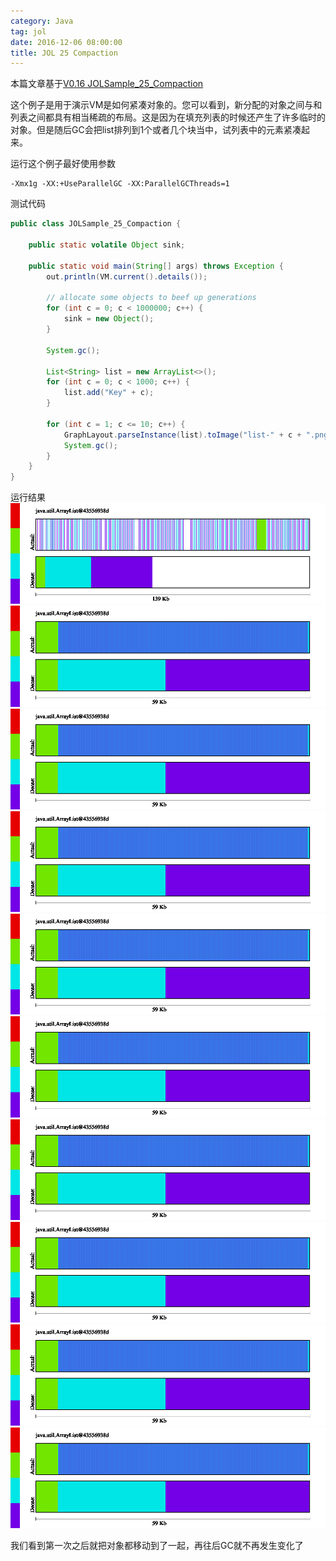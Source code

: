 ```yaml
---
category: Java
tag: jol
date: 2016-12-06 08:00:00
title: JOL 25 Compaction
---
```


本篇文章基于[V0.16 JOLSample_25_Compaction](https://github.com/openjdk/jol/blob/0.16/jol-samples/src/main/java/org/openjdk/jol/samples/JOLSample_25_Compaction.java)

这个例子是用于演示VM是如何紧凑对象的。您可以看到，新分配的对象之间与和列表之间都具有相当稀疏的布局。这是因为在填充列表的时候还产生了许多临时的对象。但是随后GC会把list排列到1个或者几个块当中，试列表中的元素紧凑起来。

运行这个例子最好使用参数
```
-Xmx1g -XX:+UseParallelGC -XX:ParallelGCThreads=1
```

测试代码
```java
public class JOLSample_25_Compaction {

    public static volatile Object sink;

    public static void main(String[] args) throws Exception {
        out.println(VM.current().details());

        // allocate some objects to beef up generations
        for (int c = 0; c < 1000000; c++) {
            sink = new Object();
        }

        System.gc();

        List<String> list = new ArrayList<>();
        for (int c = 0; c < 1000; c++) {
            list.add("Key" + c);
        }

        for (int c = 1; c <= 10; c++) {
            GraphLayout.parseInstance(list).toImage("list-" + c + ".png");
            System.gc();
        }
    }
}
```

运行结果
![](https://raw.githubusercontent.com/wangmingco/wangmingco.github.io/main/static/images/jol/25_Compaction/list-1.png)
![](https://raw.githubusercontent.com/wangmingco/wangmingco.github.io/main/static/images/jol/25_Compaction/list-2.png)
![](https://raw.githubusercontent.com/wangmingco/wangmingco.github.io/main/static/images/jol/25_Compaction/list-3.png)
![](https://raw.githubusercontent.com/wangmingco/wangmingco.github.io/main/static/images/jol/25_Compaction/list-4.png)
![](https://raw.githubusercontent.com/wangmingco/wangmingco.github.io/main/static/images/jol/25_Compaction/list-5.png)
![](https://raw.githubusercontent.com/wangmingco/wangmingco.github.io/main/static/images/jol/25_Compaction/list-6.png)
![](https://raw.githubusercontent.com/wangmingco/wangmingco.github.io/main/static/images/jol/25_Compaction/list-7.png)
![](https://raw.githubusercontent.com/wangmingco/wangmingco.github.io/main/static/images/jol/25_Compaction/list-8.png)
![](https://raw.githubusercontent.com/wangmingco/wangmingco.github.io/main/static/images/jol/25_Compaction/list-9.png)
![](https://raw.githubusercontent.com/wangmingco/wangmingco.github.io/main/static/images/jol/25_Compaction/list-10.png)

我们看到第一次之后就把对象都移动到了一起，再往后GC就不再发生变化了